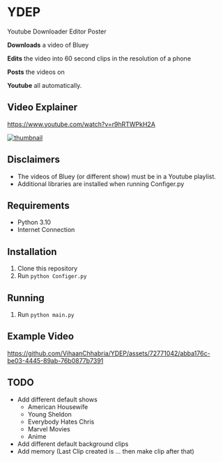 # YDEP
Youtube Downloader Editor Poster

**Downloads** a video of Bluey

**Edits** the video into 60 second clips in the resolution of a phone

**Posts** the videos on 

**Youtube** all automatically.

## Video Explainer

https://www.youtube.com/watch?v=r9hRTWPkH2A

[![thumbnail](https://img.youtube.com/vi/r9hRTWPkH2A/hqdefault.jpg)](https://www.youtube.com/watch?v=r9hRTWPkH2A&t=1s)

## Disclaimers

- The videos of Bluey (or different show) must be in a Youtube playlist.
- Additional libraries are installed when running Configer.py

## Requirements

- Python 3.10
- Internet Connection

## Installation

1. Clone this repository
2. Run `python Configer.py`

## Running

1. Run `python main.py`

## Example Video

https://github.com/VihaanChhabria/YDEP/assets/72771042/abba176c-be03-4445-89ab-76b0877b7391

## TODO

- Add different default shows
  - American Housewife
  - Young Sheldon
  - Everybody Hates Chris
  - Marvel Movies
  - Anime
- Add different default background clips
- Add memory (Last Clip created is ... then make clip after that)
